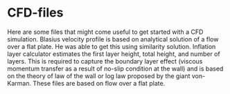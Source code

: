 # CFD-files
Here are some files that might come useful to get started with a CFD simulation.
Blasius velocity profile is based on analytical solution of a flow over a flat plate. He was able to get this using similarity solution.
Inflation layer calculator estimates the first layer height, total height, and number of layers. This is required to capture the boundary layer effect (viscous momentum transfer as a result of no-slip condition at the wall) and is based on the theory of law of the wall or log law proposed by the giant von-Karman. 
These files are based on flow over a flat plate.
